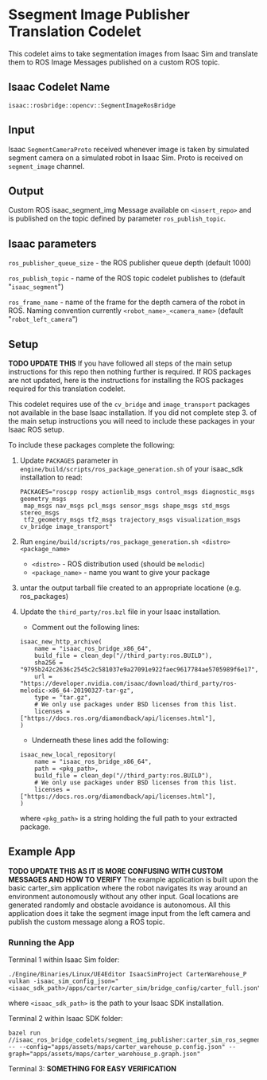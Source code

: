 Ssegment Image Publisher Translation Codelet
====================================

This codelet aims to take segmentation images from Isaac Sim and translate them to ROS Image Messages published on a custom ROS topic. 


Isaac Codelet Name
------------------
`isaac::rosbridge::opencv::SegmentImageRosBridge`

Input
-----
Isaac `SegmentCameraProto` received whenever image is taken by simulated segment camera on a simulated robot in Isaac Sim.
Proto is received on `segment_image` channel.

Output
------
Custom ROS isaac_segment_img Message available on `<insert_repo>` and is published on the topic defined by parameter `ros_publish_topic`.

Isaac parameters
----------------

`ros_publisher_queue_size` - the ROS publisher queue depth (default 1000)

`ros_publish_topic` - name of the ROS topic codelet publishes to (default "`isaac_segment`")

`ros_frame_name` - name of the frame for the depth camera of the robot in ROS. Naming convention currently `<robot_name>_<camera_name>` (default "`robot_left_camera`")

Setup
-----
**TODO UPDATE THIS**
If you have followed all steps of the main setup instructions for this repo then nothing further is required. If ROS packages are not updated, here is the instructions for installing the ROS packages required for this translation codelet.

This codelet requires use of the `cv_bridge` and `image_transport` packages not available in the base Isaac installation. If you did not complete step 3. of the main setup instructions you will need to include these packages in your Isaac ROS setup.

To include these packages complete the following:
1. Update `PACKAGES` parameter in `engine/build/scripts/ros_package_generation.sh` of your isaac_sdk installation 
to read:
    ```
    PACKAGES="roscpp rospy actionlib_msgs control_msgs diagnostic_msgs geometry_msgs
     map_msgs nav_msgs pcl_msgs sensor_msgs shape_msgs std_msgs stereo_msgs
     tf2_geometry_msgs tf2_msgs trajectory_msgs visualization_msgs cv_bridge image_transport"
    ```

2. Run `engine/build/scripts/ros_package_generation.sh <distro> <package_name>`
    * `<distro>` - ROS distribution used (should be `melodic`)
    * `<package_name>` - name you want to give your package

3. untar the output tarball file created to an appropriate locatione (e.g. ros_packages)

4. Update the `third_party/ros.bzl` file in your Isaac installation.
    * Comment out the following lines:
    ```
    isaac_new_http_archive(
        name = "isaac_ros_bridge_x86_64",
        build_file = clean_dep("//third_party:ros.BUILD"),
        sha256 = "9795b242c2636c2545c2c581037e9a27091e922faec9617784ae5705989f6e17",
        url = "https://developer.nvidia.com/isaac/download/third_party/ros-melodic-x86_64-20190327-tar-gz",
        type = "tar.gz",
        # We only use packages under BSD licenses from this list.
        licenses = ["https://docs.ros.org/diamondback/api/licenses.html"],
    )
    ```
    * Underneath these lines add the following:
    ```
    isaac_new_local_repository(
        name = "isaac_ros_bridge_x86_64",
        path = <pkg_path>,
        build_file = clean_dep("//third_party:ros.BUILD"),      
        # We only use packages under BSD licenses from this list.
        licenses = ["https://docs.ros.org/diamondback/api/licenses.html"],
    )
    ```
    where `<pkg_path>` is a string holding the full path to your extracted package.

Example App
-----------
**TODO UPDATE THIS AS IT IS MORE CONFUSING WITH CUSTOM MESSAGES AND HOW TO VERIFY**
The example application is built upon the basic carter_sim application where the robot navigates its way around an
environment autonomously without any other input. Goal locations are generated randomly and obstacle avoidance is autonomous.
All this application does it take the segment image input from the left camera and publish the custom message along a ROS topic.




### Running the App ###
Terminal 1 within Isaac Sim folder:
```
./Engine/Binaries/Linux/UE4Editor IsaacSimProject CarterWarehouse_P vulkan -isaac_sim_config_json="<isaac_sdk_path>/apps/carter/carter_sim/bridge_config/carter_full.json"
```
where `<isaac_sdk_path>` is the path to your Isaac SDK installation.

Terminal 2 within Isaac SDK folder:  
```
bazel run //isaac_ros_bridge_codelets/segment_img_publisher:carter_sim_ros_segment_img_pub -- --config="apps/assets/maps/carter_warehouse_p.config.json" --graph="apps/assets/maps/carter_warehouse_p.graph.json"
```

Terminal 3:
**SOMETHING FOR EASY VERIFICATION**
